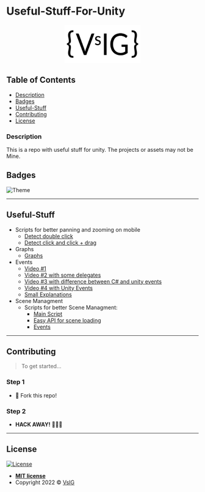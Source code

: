 # Useful-Stuff-For-Unity 

<p align="center">
  <img src="https://github.com/VsIG-official/Images/blob/master/LogoFinalWhite.png" data-canonical-src="https://github.com/VsIG-official/Images/blob/master/LogoFinalWhite.png" width="200" height="100" />
</p>

## Table of Contents

- [Description](#description)
- [Badges](#badges)
- [Useful-Stuff](#useful-stuff)
- [Contributing](#contributing)
- [License](#license)

### Description

This is a repo with useful stuff for unity. The projects or assets may not be Mine.

## Badges

![Theme](https://img.shields.io/badge/Theme-Unity-black?style=flat-square)

---

## Useful-Stuff

- Scripts for better panning and zooming on mobile
    - [Detect double click](Scripts\BetterPanningAndZooming\DoubleClick)
    - [Detect click and click + drag](Scripts\BetterPanningAndZooming\Click+drag)
- Graphs
    - [Graphs](Scripts\Graphs)
- Events
    - [Video #1](https://youtu.be/gx0Lt4tCDE0)
    - [Video #2 with some delegates](https://youtu.be/OuZrhykVytg)
    - [Video #3 with difference between C# and unity events](https://youtu.be/oc3sQamIh-Q)
    - [Video #4 with Unity Events](https://youtu.be/JupiI9jegFg?t=327)
    - [Small Explanations](Scripts\Events\README.md)
- Scene Managment
    - Scripts for better Scene Managment:
        - [Main Script](Scripts\SceneManagment\SceneTransition.cs)
        - [Easy API for scene loading](Scripts\SceneManagment\SceneLoader.cs)
        - [Events](Scripts\SceneManagment\SceneEvents.cs)

---

## Contributing

> To get started...

### Step 1

- 🍴 Fork this repo!

### Step 2

- **HACK AWAY!** 🔨🔨🔨

---

## License

[![License](http://img.shields.io/:license-mit-blue.svg?style=flat-square)](http://badges.mit-license.org)

- **[MIT license](http://opensource.org/licenses/mit-license.php)**
- Copyright 2022 © [VsIG](https://github.com/VsIG-official)

